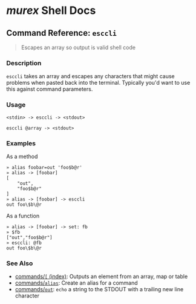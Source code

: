 # _murex_ Shell Docs

## Command Reference: `esccli`

> Escapes an array so output is valid shell code

### Description

`esccli` takes an array and escapes any characters that might cause problems
when pasted back into the terminal. Typically you'd want to use this against
command parameters.

### Usage

    <stdin> -> esccli -> <stdout>
    
    esccli @array -> <stdout>

### Examples

As a method

    » alias foobar=out 'foo$b@r'
    » alias -> [foobar]
    [
        "out",
        "foo$b@r"
    ]
    » alias -> [foobar] -> esccli
    out foo\$b\@r
    
As a function

    » alias -> [foobar] -> set: fb
    » $fb
    ["out","foo$b@r"]
    » esccli: @fb
    out foo\$b\@r

### See Also

* [commands/`[` (index)](../commands/index.md):
  Outputs an element from an array, map or table
* [commands/`alias`](../commands/alias.md):
  Create an alias for a command
* [commands/`out`](../commands/out.md):
  `echo` a string to the STDOUT with a trailing new line character